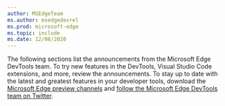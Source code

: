 ```yaml
---
author: MSEdgeTeam
ms.author: msedgedevrel
ms.prod: microsoft-edge
ms.topic: include
ms.date: 12/08/2020 
---
```

The following sections list the announcements from the Microsoft Edge DevTools team.  To try new features in the DevTools, Visual Studio Code extensions, and more, review the announcements.  To stay up to date with the latest and greatest features in your developer tools, download the [Microsoft Edge preview channels][MicrosoftEdgePreviewChannels] and [follow the Microsoft Edge DevTools team on Twitter][EdgeDevToolsTwitterAccount].

<!-- links -->  

[MicrosoftEdgePreviewChannels]: https://www.microsoftedgeinsider.com/download "Microsoft Edge Preview Channels"  

[EdgeDevToolsTwitterAccount]: https://twitter.com/EdgeDevTools "@EdgeDevTools Twitter account"  
